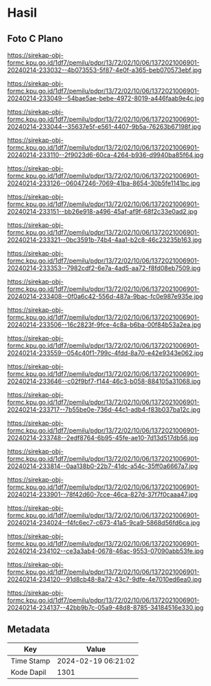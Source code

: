 # Hasil

## Foto C Plano

https://sirekap-obj-formc.kpu.go.id/1df7/pemilu/pdpr/13/72/02/10/06/1372021006901-20240214-233032--4b073553-5f87-4e0f-a365-beb070573ebf.jpg

https://sirekap-obj-formc.kpu.go.id/1df7/pemilu/pdpr/13/72/02/10/06/1372021006901-20240214-233049--54bae5ae-bebe-4972-8019-a446faab9e4c.jpg

https://sirekap-obj-formc.kpu.go.id/1df7/pemilu/pdpr/13/72/02/10/06/1372021006901-20240214-233044--35637e5f-e561-4407-9b5a-76263b67198f.jpg

https://sirekap-obj-formc.kpu.go.id/1df7/pemilu/pdpr/13/72/02/10/06/1372021006901-20240214-233110--2f9023d6-60ca-4264-b936-d9940ba85f64.jpg

https://sirekap-obj-formc.kpu.go.id/1df7/pemilu/pdpr/13/72/02/10/06/1372021006901-20240214-233126--06047246-7069-41ba-8654-30b5fe1141bc.jpg

https://sirekap-obj-formc.kpu.go.id/1df7/pemilu/pdpr/13/72/02/10/06/1372021006901-20240214-233151--bb26e918-a496-45af-af9f-68f2c33e0ad2.jpg

https://sirekap-obj-formc.kpu.go.id/1df7/pemilu/pdpr/13/72/02/10/06/1372021006901-20240214-233321--0bc3591b-74b4-4aa1-b2c8-46c23235b163.jpg

https://sirekap-obj-formc.kpu.go.id/1df7/pemilu/pdpr/13/72/02/10/06/1372021006901-20240214-233353--7982cdf2-6e7a-4ad5-aa72-f8fd08eb7509.jpg

https://sirekap-obj-formc.kpu.go.id/1df7/pemilu/pdpr/13/72/02/10/06/1372021006901-20240214-233408--0f0a6c42-556d-487a-9bac-fc0e987e935e.jpg

https://sirekap-obj-formc.kpu.go.id/1df7/pemilu/pdpr/13/72/02/10/06/1372021006901-20240214-233506--16c2823f-9fce-4c8a-b6ba-00f84b53a2ea.jpg

https://sirekap-obj-formc.kpu.go.id/1df7/pemilu/pdpr/13/72/02/10/06/1372021006901-20240214-233559--054c40f1-799c-4fdd-8a70-e42e9343e062.jpg

https://sirekap-obj-formc.kpu.go.id/1df7/pemilu/pdpr/13/72/02/10/06/1372021006901-20240214-233646--c02f9bf7-f144-46c3-b058-884105a31068.jpg

https://sirekap-obj-formc.kpu.go.id/1df7/pemilu/pdpr/13/72/02/10/06/1372021006901-20240214-233717--7b55be0e-736d-44c1-adb4-f83b037ba12c.jpg

https://sirekap-obj-formc.kpu.go.id/1df7/pemilu/pdpr/13/72/02/10/06/1372021006901-20240214-233748--2edf8764-6b95-45fe-ae10-7d13d517db56.jpg

https://sirekap-obj-formc.kpu.go.id/1df7/pemilu/pdpr/13/72/02/10/06/1372021006901-20240214-233814--0aa138b0-22b7-41dc-a54c-35ff0a6667a7.jpg

https://sirekap-obj-formc.kpu.go.id/1df7/pemilu/pdpr/13/72/02/10/06/1372021006901-20240214-233901--78f42d60-7cce-46ca-827d-37f7f0caaa47.jpg

https://sirekap-obj-formc.kpu.go.id/1df7/pemilu/pdpr/13/72/02/10/06/1372021006901-20240214-234024--f4fc6ec7-c673-41a5-9ca9-5868d56fd6ca.jpg

https://sirekap-obj-formc.kpu.go.id/1df7/pemilu/pdpr/13/72/02/10/06/1372021006901-20240214-234102--ce3a3ab4-0678-46ac-9553-07090abb53fe.jpg

https://sirekap-obj-formc.kpu.go.id/1df7/pemilu/pdpr/13/72/02/10/06/1372021006901-20240214-234120--91d8cb48-8a72-43c7-9dfe-4e7010ed6ea0.jpg

https://sirekap-obj-formc.kpu.go.id/1df7/pemilu/pdpr/13/72/02/10/06/1372021006901-20240214-234137--42bb9b7c-05a9-48d8-8785-34184516e330.jpg


## Metadata

| Key        | Value               |
| ---------- | ------------------- |
| Time Stamp | 2024-02-19 06:21:02 |
| Kode Dapil | 1301                |



